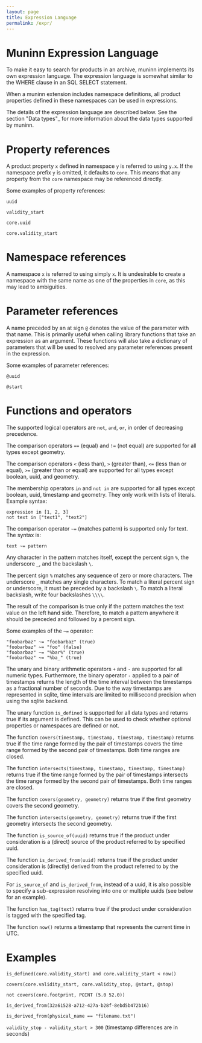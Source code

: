 ```yaml
---
layout: page
title: Expression Language
permalink: /expr/
---
```


# Muninn Expression Language

To make it easy to search for products in an archive, muninn implements its own
expression language. The expression language is somewhat similar to the WHERE
clause in an SQL SELECT statement.

When a muninn extension includes namespace definitions, all product properties
defined in these namespaces can be used in expressions.

The details of the expression language are described below. See the section
"Data types"_ for more information about the data types supported by muninn.

# Property references

A product property ``x`` defined in namespace ``y`` is referred to using
``y.x``. If the namespace prefix ``y`` is omitted, it defaults to ``core``.
This means that any property from the ``core`` namespace may be referenced
directly.

Some examples of property references:

  ``uuid``

  ``validity_start``

  ``core.uuid``

  ``core.validity_start``

# Namespace references

A namespace ``x`` is referred to using simply ``x``. It is undesirable to
create a namespace with the same name as one of the properties in ``core``,
as this may lead to ambiguities.

# Parameter references

A name preceded by an at sign ``@`` denotes the value of the parameter with
that name. This is primarily useful when calling library functions that take an
expression as an argument. These functions will also take a dictionary of
parameters that will be used to resolved any parameter references present in
the expression.

Some examples of parameter references:

  ``@uuid``

  ``@start``

# Functions and operators

The supported logical operators are ``not``, ``and``, ``or``, in order of
decreasing precedence.

The comparison operators ``==`` (equal) and ``!=`` (not equal) are supported
for all types except geometry.

The comparison operators ``<`` (less than), ``>`` (greater than), ``<=`` (less
than or equal), ``>=`` (greater than or equal) are supported for all types
except boolean, uuid, and geometry.

The membership operators ``in`` and ``not in`` are supported for all types
except boolean, uuid, timestamp and geometry. They only work with lists of
literals. Example syntax:

    expression in [1, 2, 3]
    not text in ["text1", "text2"]

The comparison operator ``~=`` (matches pattern) is supported only for text.
The syntax is:

    text ~= pattern

Any character in the pattern matches itself, except the percent sign ``%``, the
underscore ``_``, and the backslash ``\``.

The percent sign ``%`` matches any sequence of zero or more characters. The
underscore ``_`` matches any single characters. To match a literal percent sign
or underscore, it must be preceded by a backslash ``\``. To match a literal
backslash, write four backslashes ``\\\\``.

The result of the comparison is true only if the pattern matches the text value
on the left hand side. Therefore, to match a pattern anywhere it should be
preceded and followed by a percent sign.

Some examples of the ``~=`` operator:

```
"foobarbaz" ~= "foobarbaz" (true)
"foobarbaz" ~= "foo" (false)
"foobarbaz" ~= "%bar%" (true)
"foobarbaz" ~= "%ba_" (true)
```

The unary and binary arithmetic operators ``+`` and ``-`` are supported for all
numeric types. Furthermore, the binary operator ``-`` applied to a pair of
timestamps returns the length of the time interval between the timestamps as a
fractional number of seconds. Due to the way timestamps are represented in
sqlite, time intervals are limited to millisecond precision when using the
sqlite backend.

The unary function ``is_defined`` is supported for all data types and returns
true if its argument is defined. This can be used to check whether optional
properties or namespaces are defined or not.

The function ``covers(timestamp, timestamp, timestamp, timestamp)`` returns
true if the time range formed by the pair of timestamps covers the time range
formed by the second pair of timestamps. Both time ranges are closed.

The function ``intersects(timestamp, timestamp, timestamp, timestamp)`` returns
true if the time range formed by the pair of timestamps intersects the time
range formed by the second pair of timestamps. Both time ranges are closed.

The function ``covers(geometry, geometry)`` returns true if the first geometry
covers the second geometry.

The function ``intersects(geometry, geometry)`` returns true if the first
geometry intersects the second geometry.

The function ``is_source_of(uuid)`` returns true if the product under
consideration is a (direct) source of the product referred to by specified
uuid.

The function ``is_derived_from(uuid)`` returns true if the product under
consideration is (directly) derived from the product referred to by the
specified uuid.

For ``is_source_of`` and ``is_derived_from``, instead of a uuid, it is also
possible to specify a sub-expression resolving into one or multiple uuids (see
below for an example).

The function ``has_tag(text)`` returns true if the product under consideration
is tagged with the specified tag.

The function ``now()`` returns a timestamp that represents the current time in
UTC.

# Examples

  ``is_defined(core.validity_start) and core.validity_start < now()``

  ``covers(core.validity_start, core.validity_stop, @start, @stop)``

  ``not covers(core.footprint, POINT (5.0 52.0))``

  ``is_derived_from(32a61528-a712-427a-b28f-8ebd5b472b16)``

  ``is_derived_from(physical_name == "filename.txt")``

  ``validity_stop - validity_start > 300`` (timestamp differences are in seconds)
